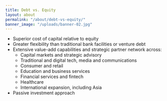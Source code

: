 ```yaml
---
title: Debt vs. Equity
layout: about
permalink: "/about/debt-vs-equity/"
banner_image: "/uploads/banner-02.jpg"
---
```


- Superior cost of capital relative to equity
- Greater flexibility than traditional bank facilities or venture debt
- Extensive value-add capabilities and strategic partner network across:
  - Capital markets and strategic advisory
  - Traditional and digital tech, media and communications
  - Consumer and retail
  - Education and business services
  - Financial services and fintech
  - Healthcare
  - International expansion, including Asia
- Passive investment approach
